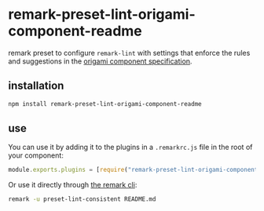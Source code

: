 # remark-preset-lint-origami-component-readme

remark preset to configure `remark-lint` with settings that enforce the rules
and suggestions in the [origami component specification](https://origami.ft.com/spec/v1/components/#readme).

## installation

```sh
npm install remark-preset-lint-origami-component-readme
```

## use

You can use it by adding it to the plugins in a `.remarkrc.js` file in the root of your component:

```js
module.exports.plugins = [require("remark-preset-lint-origami-component")]
```

Or use it directly through [the remark cli](https://github.com/remarkjs/remark/tree/master/packages/remark-cli):

```sh
remark -u preset-lint-consistent README.md
```
